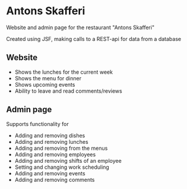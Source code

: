 # Antons Skafferi

Website and admin page for the restaurant "Antons Skafferi"

Created using JSF, making calls to a REST-api for data from a database

## Website
- Shows the lunches for the current week
- Shows the menu for dinner
- Shows upcoming events
- Ability to leave and read comments/reviews

## Admin page
Supports functionality for 
- Adding and removing dishes
- Adding and removing lunches
- Adding and removing from the menus
- Adding and removing employees
- Adding and removing shifts of an employee
- Setting and changing work scheduling
- Adding and removing events
- Adding and removing comments
